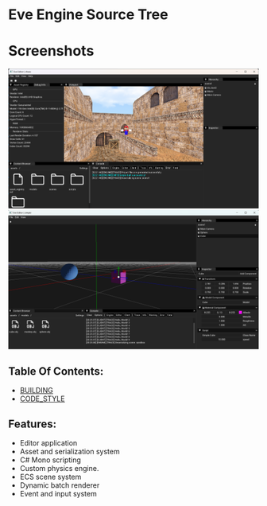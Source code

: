 # Eve Engine Source Tree

# Screenshots

![Editor](.github/editor.png)
![Editor2](.github/editor2.png)

## Table Of Contents:
  - [BUILDING](./BUILDING.md)
  - [CODE_STYLE](./CODE_STYLE.md)

## Features:
- Editor application
- Asset and serialization system
- C# Mono scripting
- Custom physics engine.
- ECS scene system
- Dynamic batch renderer
- Event and input system